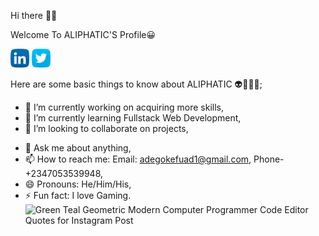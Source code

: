 Hi there 👋🏾

Welcome To ALIPHATIC'S Profile😀

<a href="https://www.linkedin.com/in/fuad-ajibola-5a0034166/"><img src="images/linkedin.png" width="30" /></a>
<a href="https://twitter.com/AdegokeFuad"><img src="images/twitter.png" width="30" /></a>

Here are some basic things to know about ALIPHATIC 👽👳🏾‍♂️;


- 🔭 I’m currently working on acquiring more skills,
- 🌱 I’m currently learning Fullstack Web Development,
- 👯 I’m looking to collaborate on projects,
<!--- 🤔 I’m looking for help with--> 
- 💬 Ask me about anything,
- 📫 How to reach me: Email: adegokefuad1@gmail.com, Phone- +2347053539948,
- 😄 Pronouns: He/Him/His,
- ⚡ Fun fact: I love Gaming.
![Green Teal Geometric Modern Computer Programmer Code Editor Quotes for Instagram Post](https://user-images.githubusercontent.com/105937740/174781153-79d156a6-8e4a-4d8b-aa75-880be17afeac.jpg)
